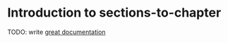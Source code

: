 # Introduction to sections-to-chapter

TODO: write [great documentation](http://jacobian.org/writing/what-to-write/)
